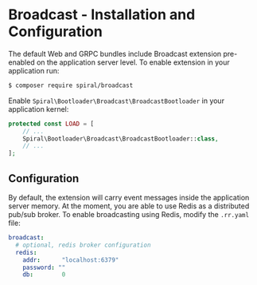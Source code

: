 # Broadcast - Installation and Configuration
The default Web and GRPC bundles include Broadcast extension pre-enabled on the application server level. To enable extension
in your application run:

```bash
$ composer require spiral/broadcast
```

Enable `Spiral\Bootloader\Broadcast\BroadcastBootloader` in your application kernel:

```php
protected const LOAD = [
    // ...    
    Spiral\Bootloader\Broadcast\BroadcastBootloader::class,
    // ...    
];
```

## Configuration
By default, the extension will carry event messages inside the application server memory. At the moment, you are able
to use Redis as a distributed pub/sub broker. To enable broadcasting using Redis, modify the `.rr.yaml` file:

```yaml
broadcast:
  # optional, redis broker configuration
  redis:
    addr:      "localhost:6379"
    password: ""
    db:        0
```
